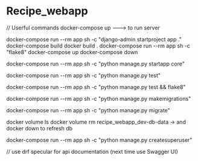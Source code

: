 # Recipe_webapp
// Userful commands
docker-compose up  ---> to run server

docker-compose run --rm app sh -c "django-admin startproject app ."
docker-compose build
docker build .
docker-compose run --rm app sh -c "flake8"
docker-compose up
docker-compose down

docker-compose run --rm app sh -c "python manage.py startapp core"


docker-compose run --rm app sh -c "python manage.py test"

docker-compose run --rm app sh -c "python manage.py test && flake8"

docker-compose run --rm app sh -c "python manage.py makemigrations"

docker-compose run --rm app sh -c "python manage.py migrate"

docker volume ls
docker volume rm recipe_webapp_dev-db-data -> and docker down to refresh db

docker-compose run --rm app sh -c "python manage.py createsuperuser"

// use drf specular for api documentation  (next time use Swagger UI)